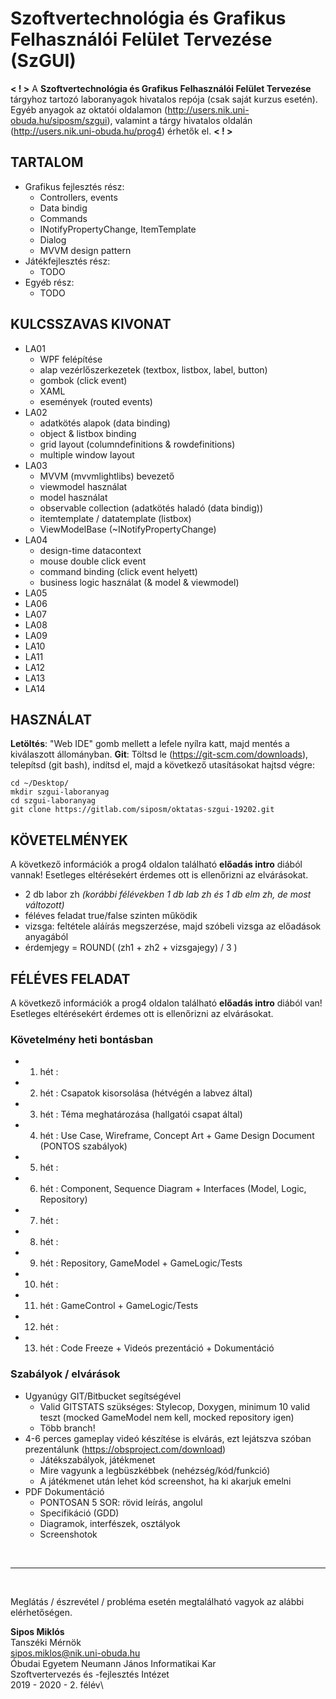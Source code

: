# Szoftvertechnológia és Grafikus Felhasználói Felület Tervezése (SzGUI)

**< ! >**
A **Szoftvertechnológia és Grafikus Felhasználói Felület Tervezése** tárgyhoz tartozó laboranyagok hivatalos repója (csak saját kurzus esetén).
Egyéb anyagok az oktatói oldalamon (http://users.nik.uni-obuda.hu/siposm/szgui), valamint a tárgy hivatalos oldalán (http://users.nik.uni-obuda.hu/prog4) érhetők el.
**< ! >**

## TARTALOM
- Grafikus fejlesztés rész:
    - Controllers, events
    - Data bindig
    - Commands
    - INotifyPropertyChange, ItemTemplate
    - Dialog
	- MVVM design pattern
- Játékfejlesztés rész:
    - TODO
- Egyéb rész:
    - TODO
	
## KULCSSZAVAS KIVONAT
- LA01
	- WPF felépítése
	- alap vezérlőszerkezetek (textbox, listbox, label, button)
	- gombok (click event)
	- XAML
	- események (routed events)
- LA02
	- adatkötés alapok (data binding)
	- object & listbox binding
	- grid layout (columndefinitions & rowdefinitions)
	- multiple window layout
- LA03
	- MVVM (mvvmlightlibs) bevezető
	- viewmodel használat
	- model használat
	- observable collection (adatkötés haladó (data bindig))
	- itemtemplate / datatemplate (listbox)
	- ViewModelBase (~INotifyPropertyChange)
- LA04
	- design-time datacontext
	- mouse double click event
	- command binding (click event helyett)
	- business logic használat (& model & viewmodel)
- LA05
- LA06
- LA07
- LA08
- LA09
- LA10
- LA11
- LA12
- LA13
- LA14


## HASZNÁLAT
**Letöltés**: "Web IDE" gomb mellett a lefele nyílra katt, majd mentés a kiválaszott állományban. **Git**: Töltsd le (https://git-scm.com/downloads), telepítsd (git bash), indítsd el, majd a következő utasításokat hajtsd végre:
    
`cd ~/Desktop/`\
`mkdir szgui-laboranyag`\
`cd szgui-laboranyag`\
`git clone https://gitlab.com/siposm/oktatas-szgui-19202.git`

## KÖVETELMÉNYEK
A következő információk a prog4 oldalon található **előadás intro** diából vannak! Esetleges eltérésekért érdemes ott is ellenőrizni az elvárásokat.
- 2 db labor zh *(korábbi félévekben 1 db lab zh és 1 db elm zh, de most változott)*
- féléves feladat true/false szinten működik
- vizsga: feltétele aláírás megszerzése, majd szóbeli vizsga az előadások anyagából
- érdemjegy = ROUND( (zh1 + zh2 + vizsgajegy) / 3 )

## FÉLÉVES FELADAT
A következő információk a prog4 oldalon található **előadás intro** diából van! Esetleges eltérésekért érdemes ott is ellenőrizni az elvárásokat.

### Követelmény heti bontásban
-	01. hét	:	
-	02. hét	:	Csapatok kisorsolása (hétvégén a labvez által)
-	03. hét	:	Téma meghatározása (hallgatói csapat által)
-	04. hét	:	Use Case, Wireframe, Concept Art + Game Design Document (PONTOS szabályok)
-	05. hét	:	
-	06. hét	:	Component, Sequence Diagram + Interfaces (Model, Logic, Repository)
-	07. hét	:	
-	08. hét	:	
-	09. hét	:	Repository, GameModel + GameLogic/Tests
-	10. hét	:	
-	11. hét	:	GameControl + GameLogic/Tests
-	12. hét	:	
-	13. hét	:	Code Freeze + Videós prezentáció + Dokumentáció


### Szabályok / elvárások
- Ugyanúgy GIT/Bitbucket segítségével
    - Valid GITSTATS szükséges: Stylecop, Doxygen, minimum 10 valid teszt (mocked GameModel nem kell, mocked repository igen)
    - Több branch!
- 4-6 perces gameplay videó készítése is elvárás, ezt lejátszva szóban prezentálunk (https://obsproject.com/download)
    - Játékszabályok, játékmenet
    - Mire vagyunk a legbüszkébbek (nehézség/kód/funkció)
    - A játékmenet után lehet kód screenshot, ha ki akarjuk emelni
- PDF Dokumentáció
    - PONTOSAN 5 SOR: rövid leírás, angolul
    - Specifikáció (GDD)
    - Diagramok, interfészek, osztályok
    - Screenshotok



<br>

---
<br>

Meglátás / észrevétel / probléma esetén megtalálható vagyok az alábbi elérhetőségen.


**Sipos Miklós**\
Tanszéki Mérnök\
sipos.miklos@nik.uni-obuda.hu\
Óbudai Egyetem Neumann János Informatikai Kar\
Szoftvertervezés és -fejlesztés Intézet\
2019 - 2020 - 2. félév\

